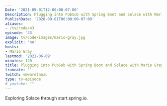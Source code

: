 ```yaml
---
Date: '2021-09-01T12:00:00-07:00'
Description: Plugging into PubSub with Spring Boot and Solace with Mario Gray
PublishDate: '2020-09-01T00:00:00-07:00'
aliases:
- /tv/code/43
episode: '43'
image: tv/code/images/mario-gray.jpg
explicit: 'no'
hosts:
- Mario Gray
lastmod: '2021-06-09'
minutes: 120
title: Plugging into PubSub with Spring Boot and Solace with Mario Gray
truncate: ''
twitch: vmwaretanzu
type: tv-episode
# youtube: ""
---
```


Exploring Solace through start.spring.io.